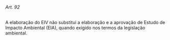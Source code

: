 
###### Art. 92
A elaboração do EIV não substitui a elaboração e a aprovação de Estudo de Impacto Ambiental (EIA), quando exigido nos termos da legislação ambiental.
